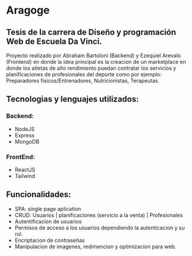 # Aragoge
## Tesis de la carrera de Diseño y programación Web de Escuela Da Vinci.
Proyecto realizado por Abraham Bartoloni (Backend) y Ezequiel Arevalo (Frontend) en donde la idea principal es la creacion de un marketplace en donde los atletas de alto rendimiento puedan contratar los servicios y planificaciones de profesionales del deporte como por ejemplo: Preparadores fisicos/Entrenadores, Nutricionistas, Terapeutas.

## Tecnologias y lenguajes utilizados:
### Backend:
- NodeJS
- Express
- MongoDB
### FrontEnd:
- ReactJS
- Tailwind

## Funcionalidades:
- SPA: single page aplication
- CRUD: Usuarios | planificaciones (servicio a la venta) | Profesionales
- Autentificacion de usuarios
- Permisos de acceso a los usuarios dependiendo la autenticacion y su rol.
- Encriptacion de contraseñas
- Manipulacion de imagenes, redimencion y optimizacion para web.